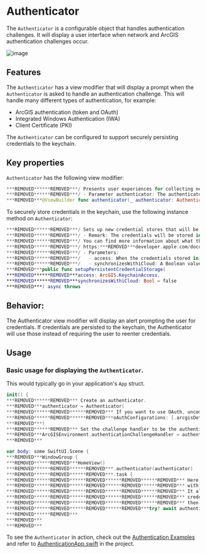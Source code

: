 # Authenticator

The `Authenticator` is a configurable object that handles authentication challenges.  It will display a user interface when network and ArcGIS authentication challenges occur.

![image](https:***REMOVED***user-images.githubusercontent.com/3998072/203615041-c887d5e3-bb64-469a-a76b-126059329e92.png)

## Features

The `Authenticator` has a view modifier that will display a prompt when the `Authenticator` is asked to handle an authentication challenge.  This will handle many different types of authentication, for example:
  - ArcGIS authentication (token and OAuth)
  - Integrated Windows Authentication (IWA)
  - Client Certificate (PKI)

The `Authenticator` can be configured to support securely persisting credentials to the keychain.

## Key properties

`Authenticator` has the following view modifier:

```swift
***REMOVED******REMOVED***/ Presents user experiences for collecting network authentication credentials from the user.
***REMOVED******REMOVED***/ - Parameter authenticator: The authenticator for which credentials will be prompted.
***REMOVED***@ViewBuilder func authenticator(_ authenticator: Authenticator) -> some View
```

To securely store credentials in the keychain, use the following instance method on `Authenticator`:

```swift
***REMOVED******REMOVED***/ Sets up new credential stores that will be persisted to the keychain.
***REMOVED******REMOVED***/ - Remark: The credentials will be stored in the default access group of the keychain.
***REMOVED******REMOVED***/ You can find more information about what the default group would be here:
***REMOVED******REMOVED***/ https:***REMOVED***developer.apple.com/documentation/security/keychain_services/keychain_items/sharing_access_to_keychain_items_among_a_collection_of_apps
***REMOVED******REMOVED***/ - Parameters:
***REMOVED******REMOVED***/   - access: When the credentials stored in the keychain can be accessed.
***REMOVED******REMOVED***/   - synchronizesWithiCloud: A Boolean value indicating whether the credentials are synchronized with iCloud.
***REMOVED***public func setupPersistentCredentialStorage(
***REMOVED******REMOVED***access: ArcGIS.KeychainAccess,
***REMOVED******REMOVED***synchronizesWithiCloud: Bool = false
***REMOVED***) async throws
```

## Behavior:

The Authenticator view modifier will display an alert prompting the user for credentials. If credentials are persisted to the keychain, the Authenticator will use those instead of requiring the user to reenter credentials.

## Usage

### Basic usage for displaying the `Authenticator`.

This would typically go in your application's `App` struct.

```swift
init() {
***REMOVED******REMOVED*** Create an authenticator.
***REMOVED***authenticator = Authenticator(
***REMOVED******REMOVED******REMOVED*** If you want to use OAuth, uncomment this code:
***REMOVED******REMOVED******REMOVED***oAuthConfigurations: [.arcgisDotCom]
***REMOVED***)
***REMOVED******REMOVED*** Set the challenge handler to be the authenticator we just created.
***REMOVED***ArcGISEnvironment.authenticationChallengeHandler = authenticator
***REMOVED***

var body: some SwiftUI.Scene {
***REMOVED***WindowGroup {
***REMOVED******REMOVED***HomeView()
***REMOVED******REMOVED******REMOVED***.authenticator(authenticator)
***REMOVED******REMOVED******REMOVED***.task {
***REMOVED******REMOVED******REMOVED******REMOVED******REMOVED*** Here we make the authenticator persistent, which means that it will synchronize
***REMOVED******REMOVED******REMOVED******REMOVED******REMOVED*** with the keychain for storing credentials.
***REMOVED******REMOVED******REMOVED******REMOVED******REMOVED*** It also means that a user can sign in without having to be prompted for
***REMOVED******REMOVED******REMOVED******REMOVED******REMOVED*** credentials. Once credentials are cleared from the stores ("sign-out"),
***REMOVED******REMOVED******REMOVED******REMOVED******REMOVED*** then the user will need to be prompted once again.
***REMOVED******REMOVED******REMOVED******REMOVED***try? await authenticator.setupPersistentCredentialStorage(access: .whenUnlockedThisDeviceOnly)
***REMOVED******REMOVED***
***REMOVED***
***REMOVED***
```

To see the `Authenticator` in action, check out the [Authentication Examples](../../AuthenticationExample) and refer to [AuthenticationApp.swift](../../AuthenticationExample/AuthenticationExample/AuthenticationApp.swift) in the project.
